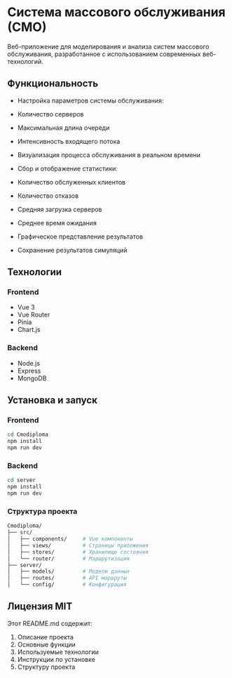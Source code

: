 # Система массового обслуживания (СМО)

Веб-приложение для моделирования и анализа систем массового обслуживания, разработанное с использованием современных веб-технологий.

## Функциональность

- Настройка параметров системы обслуживания:
 - Количество серверов
 - Максимальная длина очереди
 - Интенсивность входящего потока

- Визуализация процесса обслуживания в реальном времени
- Сбор и отображение статистики:
 - Количество обслуженных клиентов
 - Количество отказов
 - Средняя загрузка серверов
 - Среднее время ожидания

- Графическое представление результатов
- Сохранение результатов симуляций

## Технологии

### Frontend
- Vue 3
- Vue Router
- Pinia
- Chart.js

### Backend
- Node.js
- Express
- MongoDB

## Установка и запуск

### Frontend
```bash
cd Cmodiploma
npm install
npm run dev
```
### Backend
```bash
cd server
npm install
npm run dev
```
### Структура проекта
```bash
Cmodiploma/
├── src/
│   ├── components/     # Vue компоненты
│   ├── views/          # Страницы приложения
│   ├── stores/         # Хранилище состояния
│   └── router/         # Маршрутизация
├── server/
│   ├── models/         # Модели данных
│   ├── routes/         # API маршруты
│   └── config/         # Конфигурация
```
## Лицензия MIT
Этот README.md содержит:
1. Описание проекта
2. Основные функции
3. Используемые технологии
4. Инструкции по установке
5. Структуру проекта


